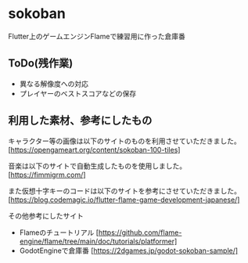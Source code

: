 # sokoban

Flutter上のゲームエンジンFlameで練習用に作った倉庫番

## ToDo(残作業)

- 異なる解像度への対応
- プレイヤーのベストスコアなどの保存

## 利用した素材、参考にしたもの

キャラクター等の画像は以下のサイトのものを利用させていただきました。
[https://opengameart.org/content/sokoban-100-tiles]

音楽は以下のサイトで自動生成したものを使用しました。
[https://fimmigrm.com/]

また仮想十字キーのコードは以下のサイトを参考にさせていただきました。
[https://blog.codemagic.io/flutter-flame-game-development-japanese/]

その他参考にしたサイト

- Flameのチュートリアル [https://github.com/flame-engine/flame/tree/main/doc/tutorials/platformer]
- GodotEngineで倉庫番 [https://2dgames.jp/godot-sokoban-sample/]

